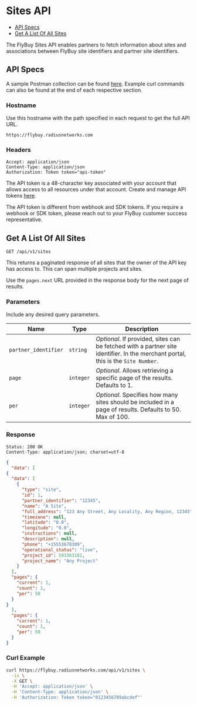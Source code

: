 # Sites API

- [API Specs](#api-specs)
- [Get A List Of All Sites](#get-a-list-of-all-sites)

The FlyBuy Sites API enables partners to fetch information about sites and associations between FlyBuy site identifiers and partner site identifiers.

## <span id="api-specs">API Specs</span>

A sample Postman collection can be found [here](https://www.getpostman.com/collections/3684da81f53275af8c22).
Example curl commands can also be found at the end of each respective section.

### Hostname

Use this hostname with the path specified in each request to get the full API URL.

```http
https://flybuy.radiusnetworks.com
```

### Headers

```http
Accept: application/json
Content-Type: application/json
Authorization: Token token="api-token"
```

The API token is a 48-character key associated with your account that allows access to all resources under that account.
Create and manage API tokens [here](https://account.radiusnetworks.com/personal_tokens).

The API token is different from webhook and SDK tokens. If you require a webhook or SDK token, please reach out to your FlyBuy customer success representative.


## <span id="get-a-list-of-all-sites">Get A List Of All Sites</span>

```http
GET /api/v1/sites
```

This returns a paginated response of all sites that the owner of the API key has access to.
This can span multiple projects and sites.

Use the `pages.next` URL provided in the response body for the next page of results.      

### <span id="get-a-list-of-all-sites-parameters">Parameters</span>

Include any desired query parameters.

| **Name** | **Type** | **Description** |
| -------- | -------- | --------------- |
| `partner_identifier` | `string` | _Optional_. If provided, sites can be fetched with a partner site identifier. In the merchant portal, this is the `Site Number`. |
| `page` | `integer` | _Optional_. Allows retrieving a specific page of the results. Defaults to 1. |
| `per` | `integer` | _Optional_. Specifies how many sites should be included in a page of results. Defaults to 50. Max of 100. |

### <span id="get-a-list-of-all-sites-response">Response</span>

```http
Status: 200 OK
Content-Type: application/json; charset=utf-8
```
```json
{
  "data": [
{
  "data": [
    {
      "type": "site",
      "id": 1,
      "partner_identifier": "12345",
      "name": "A Site",
      "full_address": "123 Any Street, Any Locality, Any Region, 12345",
      "timezone": null,
      "latitude": "0.0",
      "longitude": "0.0",
      "instructions": null,
      "description": null,
      "phone": "+15553678309",
      "operational_status": "live",
      "project_id": 593363181,
      "project_name": "Any Project"
    }
  ],
  "pages": {
    "current": 1,
    "count": 1,
    "per": 50
  }
}
  ],
  "pages": {
    "current": 1,
    "count": 1,
    "per": 50
  }
}
```

### <span id="get-a-list-of-all-sites-curl-example">Curl Example</span>

```sh
curl https://flybuy.radiusnetworks.com/api/v1/sites \
  -is \
  -X GET \
  -H 'Accept: application/json' \
  -H 'Content-Type: application/json' \
  -H 'Authorization: Token token="0123456789abcdef"'
```
